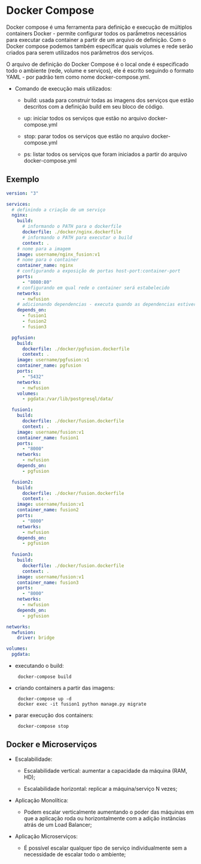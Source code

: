 # Docker Compose

Docker compose é uma ferramenta para definição e execução de múltiplos containers Docker - permite configurar todos
os parầmetros necessários para executar cada container a partir de um arquivo de definição. Com o Docker compose
podemos também especificar quais volumes e rede serão criados para serem utilizados nos parâmetros dos serviços.

O arquivo de definição do Docker Compose é o local onde é especificado todo o ambiente (rede, volume e serviços),
ele é escrito seguindo o formato YAML - por padrão tem como nome docker-compose.yml.

 - Comando de execução mais utilizados:

    - build: usada para construir todas as imagens dos serviços que estão descritos com a definição build em seu 
    bloco de código.
    
    - up: iniciar todos os serviços que estão no arquivo docker-compose.yml
    
    - stop: parar todos os serviços que estão no arquivo docker-compose.yml

    - ps: listar todos os serviços que foram iniciados a partir do arquivo docker-compose.yml

## Exemplo

```Yaml
version: "3"

services:
  # definindo a criação de um serviço
  nginx:
    build:
      # informando o PATH para o dockerfile
      dockerfile: ./docker/nginx.dockerfile
      # informando o PATH para executar o build
      context: .
    # nome para a imagem
    image: username/nginx_fusion:v1
    # nome para o container
    container_name: nginx
    # configurando a exposição de portas host-port:container-port
    ports:
      - "8080:80"
    # configurando em qual rede o container será estabelecido
    networks:
      - nwfusion
    # adicionando dependencias - executa quando as dependencias estiverem prontas
    depends_on:
      - fusion1
      - fusion2
      - fusion3

  pgfusion:
    build:
      dockerfile: ./docker/pgfusion.dockerfile
      context: .
    image: username/pgfusion:v1
    container_name: pgfusion
    ports:
      - "5432"
    networks:
      - nwfusion
    volumes:
      - pgdata:/var/lib/postgresql/data/

  fusion1:
    build:
      dockerfile: ./docker/fusion.dockerfile
      context: .
    image: username/fusion:v1
    container_name: fusion1
    ports:
      - "8000"
    networks:
      - nwfusion
    depends_on:
      - pgfusion

  fusion2:
    build:
      dockerfile: ./docker/fusion.dockerfile
      context: .
    image: username/fusion:v1
    container_name: fusion2
    ports:
      - "8000"
    networks:
      - nwfusion
    depends_on:
      - pgfusion
  
  fusion3:
    build:
      dockerfile: ./docker/fusion.dockerfile
      context: .
    image: username/fusion:v1
    container_name: fusion3
    ports:
      - "8000"
    networks:
      - nwfusion
    depends_on:
      - pgfusion

networks:
  nwfusion:
    driver: bridge

volumes:
  pgdata:
```

 - executando o build:

        docker-compose build

 - criando containers a partir das imagens:

        docker-compose up -d
        docker exec -it fusion1 python manage.py migrate

 - parar execução dos containers:

        docker-compose stop

## Docker e Microserviços

 - Escalabilidade:

   - Escalabilidade vertical: aumentar a capacidade da máquina (RAM, HD);

   - Escalabilidade horizontal: replicar a máquina/serviço N vezes;

 - Aplicação Monolítica:
 
   - Podem escalar verticalmente aumentando o poder das máquinas em que a aplicação roda ou horizontalmente com a 
   adição instâncias atrás de um Load Balancer;

 - Aplicação Microserviços:

   - É possível escalar qualquer tipo de serviço individualmente sem a necessidade de escalar todo o ambiente;
